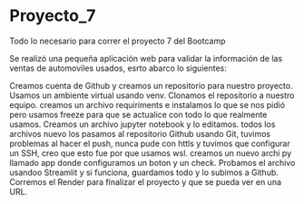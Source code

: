 # Proyecto_7
Todo lo necesario para correr el proyecto 7 del Bootcamp

Se realizó una pequeña aplicación web para validar la información de las ventas de automoviles usados, esrto abarco lo siguientes:

Creamos cuenta de Github y creamos un repositorio para nuestro proyecto.
Usamos un ambiente virtual usando venv.
Clonamos el repositorio a nuestro equipo.
creamos un archivo requiriments e instalamos lo que se nos pidió pero usamos freeze para que se actualice con todo lo que realmente usamos.
Creamos un archivo jupyter notebook y lo editamos.
todos los archivos nuevo los pasamos al repositorio Github usando Git, tuvimos problemas al hacer el push, nunca pude con httls y tuvimos que configurar un SSH, creo que esto fue por que usamos wsl.
creamos un nuevo archi py llamado app donde configuramos un boton y un check.
Probamos el archivo usandoo Streamlit y si funciona, guardamos todo y lo subimos a Github.
Corremos el Render para finalizar el proyecto y que se pueda ver en una URL.

